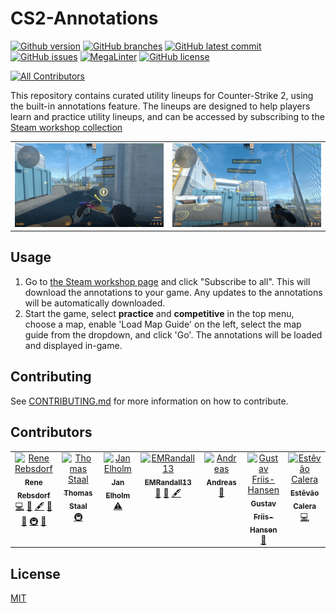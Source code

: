 # CS2-Annotations

[![Github version](https://badgen.net/github/tag/ReneRebsdorf/CS2-Annotations)](https://github.com/ReneRebsdorf/CS2-Annotations/tags/)
[![GitHub branches](https://badgen.net/github/branches/ReneRebsdorf/CS2-Annotations)](https://github.com/ReneRebsdorf/CS2-Annotations/)
[![GitHub latest commit](https://badgen.net/github/last-commit/ReneRebsdorf/CS2-Annotations)](https://GitHub.com/ReneRebsdorf/CS2-Annotations/commit/)
[![GitHub issues](https://img.shields.io/github/issues/ReneRebsdorf/CS2-Annotations.svg)](https://GitHub.com/ReneRebsdorf/CS2-Annotations/issues/)
[![MegaLinter](https://github.com/oxsecurity/megalinter/workflows/MegaLinter/badge.svg?branch=main)](https://github.com/ReneRebsdorf/CS2-Annotations/actions?query=workflow%3AMegaLinter+branch%3Amain)
[![GitHub license](https://badgen.net/github/license/ReneRebsdorf/CS2-Annotations)](https://github.com/ReneRebsdorf/CS2-Annotations/blob/main/LICENSE)
<!-- ALL-CONTRIBUTORS-BADGE:START - Do not remove or modify this section -->
[![All Contributors](https://img.shields.io/badge/all_contributors-7-orange.svg?style=flat-square)](#contributors)
<!-- ALL-CONTRIBUTORS-BADGE:END -->

This repository contains curated utility lineups for Counter-Strike 2, using the built-in annotations feature.
The lineups are designed to help players learn and practice utility lineups, and can be accessed by subscribing to the
[Steam workshop collection](https://steamcommunity.com/sharedfiles/filedetails/?id=3397847952)

|                                                     |                                                |
| --------------------------------------------------- | ---------------------------------------------- |
| ![Preview standing positions](assets/positions.jpg) | ![Preview aim targets](assets/aim-targets.jpg) |

## Usage

1. Go to [the Steam workshop page](https://steamcommunity.com/sharedfiles/filedetails/?id=3397847952) and click
   "Subscribe to all". This will download the annotations to your game. Any updates to the annotations will be
   automatically downloaded.
2. Start the game, select __practice__ and __competitive__ in the top menu, choose a map, enable 'Load Map Guide' on the
   left, select the map guide from the dropdown, and click 'Go'. The annotations will be loaded and displayed in-game.

## Contributing

See [CONTRIBUTING.md](CONTRIBUTING.md) for more information on how to contribute.

## Contributors

<!-- spell-checker:disable -->
<!-- markdown-link-check-disable -->
<!-- ALL-CONTRIBUTORS-LIST:START - Do not remove or modify this section -->
<!-- prettier-ignore-start -->
<!-- markdownlint-disable -->
<table>
  <tbody>
    <tr>
      <td align="center" valign="top" width="14.28%"><a href="https://github.com/ReneRebsdorf"><img src="https://avatars.githubusercontent.com/u/44376705?v=4?s=100" width="100px;" alt="Rene Rebsdorf"/><br /><sub><b>Rene Rebsdorf</b></sub></a><br /><a href="https://github.com/ReneRebsdorf/CS2-annotations/commits?author=ReneRebsdorf" title="Code">💻</a> <a href="#design-ReneRebsdorf" title="Design">🎨</a> <a href="#content-ReneRebsdorf" title="Content">🖋</a> <a href="https://github.com/ReneRebsdorf/CS2-annotations/commits?author=ReneRebsdorf" title="Documentation">📖</a> <a href="#ideas-ReneRebsdorf" title="Ideas, Planning, & Feedback">🤔</a> <a href="#infra-ReneRebsdorf" title="Infrastructure (Hosting, Build-Tools, etc)">🚇</a> <a href="#maintenance-ReneRebsdorf" title="Maintenance">🚧</a></td>
      <td align="center" valign="top" width="14.28%"><a href="https://github.com/Staalet"><img src="https://avatars.githubusercontent.com/u/16689470?v=4?s=100" width="100px;" alt="Thomas Staal"/><br /><sub><b>Thomas Staal</b></sub></a><br /><a href="#infra-Staalet" title="Infrastructure (Hosting, Build-Tools, etc)">🚇</a></td>
      <td align="center" valign="top" width="14.28%"><a href="https://github.com/JanElholm"><img src="https://avatars.githubusercontent.com/u/12870036?v=4?s=100" width="100px;" alt="Jan Elholm"/><br /><sub><b>Jan Elholm</b></sub></a><br /><a href="https://github.com/ReneRebsdorf/CS2-annotations/commits?author=JanElholm" title="Tests">⚠️</a></td>
      <td align="center" valign="top" width="14.28%"><a href="https://github.com/EMRandall13"><img src="https://avatars.githubusercontent.com/u/119271148?v=4?s=100" width="100px;" alt="EMRandall13"/><br /><sub><b>EMRandall13</b></sub></a><br /><a href="#design-EMRandall13" title="Design">🎨</a> <a href="#ideas-EMRandall13" title="Ideas, Planning, & Feedback">🤔</a> <a href="#content-EMRandall13" title="Content">🖋</a></td>
      <td align="center" valign="top" width="14.28%"><a href="https://github.com/MrGronning"><img src="https://avatars.githubusercontent.com/u/193924841?v=4?s=100" width="100px;" alt="Andreas"/><br /><sub><b>Andreas</b></sub></a><br /><a href="#data-MrGronning" title="Data">🔣</a></td>
      <td align="center" valign="top" width="14.28%"><a href="https://github.com/Friiiis"><img src="https://avatars.githubusercontent.com/u/20768890?v=4?s=100" width="100px;" alt="Gustav Friis-Hansen"/><br /><sub><b>Gustav Friis-Hansen</b></sub></a><br /><a href="#data-Friiiis" title="Data">🔣</a></td>
      <td align="center" valign="top" width="14.28%"><a href="https://github.com/EstevaoCalera"><img src="https://avatars.githubusercontent.com/u/49175179?v=4?s=100" width="100px;" alt="Estêvão Calera"/><br /><sub><b>Estêvão Calera</b></sub></a><br /><a href="https://github.com/ReneRebsdorf/CS2-annotations/commits?author=EstevaoCalera" title="Code">💻</a></td>
    </tr>
  </tbody>
</table>

<!-- markdownlint-restore -->
<!-- prettier-ignore-end -->

<!-- ALL-CONTRIBUTORS-LIST:END -->
<!-- markdown-link-check-enable -->
<!-- spell-checker:enable -->

## License

[MIT](LICENSE)
